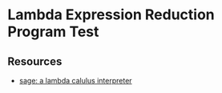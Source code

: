 # Lambda Expression Reduction Program Test

## Resources
* [sage: a lambda calulus interpreter](https://github.com/shouya/sage)
